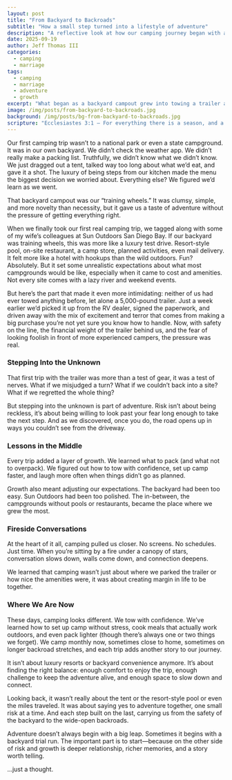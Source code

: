 ```yaml
---
layout: post
title: "From Backyard to Backroads"
subtitle: "How a small step turned into a lifestyle of adventure"
description: "A reflective look at how our camping journey began with a backyard experiment, grew into towing a trailer, and taught us about risk, growth, and relationship."
date: 2025-09-19
author: Jeff Thomas III
categories:
  - camping
  - marriage
tags:
  - camping
  - marriage
  - adventure
  - growth
excerpt: "What began as a backyard campout grew into towing a trailer and monthly adventures. Along the way, we discovered lessons in risk, growth, and relationship."
image: /img/posts/from-backyard-to-backroads.jpg
background: /img/posts/bg-from-backyard-to-backroads.jpg
scripture: "Ecclesiastes 3:1 – For everything there is a season, and a time for every matter under heaven."
---
```


Our first camping trip wasn’t to a national park or even a state campground. It was in our own backyard. We didn’t check the weather app. We didn’t really make a packing list. Truthfully, we didn’t know what we didn’t know. We just dragged out a tent, talked way too long about what we’d eat, and gave it a shot. The luxury of being steps from our kitchen made the menu the biggest decision we worried about. Everything else? We figured we’d learn as we went.  

That backyard campout was our “training wheels.” It was clumsy, simple, and more novelty than necessity, but it gave us a taste of adventure without the pressure of getting everything right.  

When we finally took our first real camping trip, we tagged along with some of my wife’s colleagues at Sun Outdoors San Diego Bay. If our backyard was training wheels, this was more like a luxury test drive. Resort-style pool, on-site restaurant, a camp store, planned activities, even mail delivery. It felt more like a hotel with hookups than the wild outdoors. Fun? Absolutely. But it set some unrealistic expectations about what most campgrounds would be like, especially when it came to cost and amenities. Not every site comes with a lazy river and weekend events.  

But here’s the part that made it even more intimidating: neither of us had ever towed anything before, let alone a 5,000-pound trailer. Just a week earlier we’d picked it up from the RV dealer, signed the paperwork, and driven away with the mix of excitement and terror that comes from making a big purchase you’re not yet sure you know how to handle. Now, with safety on the line, the financial weight of the trailer behind us, and the fear of looking foolish in front of more experienced campers, the pressure was real.  


### Stepping Into the Unknown  

That first trip with the trailer was more than a test of gear, it was a test of nerves. What if we misjudged a turn? What if we couldn’t back into a site? What if we regretted the whole thing?  

But stepping into the unknown is part of adventure. Risk isn’t about being reckless, it’s about being willing to look past your fear long enough to take the next step. And as we discovered, once you do, the road opens up in ways you couldn’t see from the driveway.  


### Lessons in the Middle  

Every trip added a layer of growth. We learned what to pack (and what not to overpack). We figured out how to tow with confidence, set up camp faster, and laugh more often when things didn’t go as planned.  

Growth also meant adjusting our expectations. The backyard had been too easy. Sun Outdoors had been too polished. The in-between, the campgrounds without pools or restaurants, became the place where we grew the most.  


### Fireside Conversations  

At the heart of it all, camping pulled us closer. No screens. No schedules. Just time. When you’re sitting by a fire under a canopy of stars, conversation slows down, walls come down, and connection deepens.  

We learned that camping wasn’t just about where we parked the trailer or how nice the amenities were, it was about creating margin in life to be together.  


### Where We Are Now  

These days, camping looks different. We tow with confidence. We’ve learned how to set up camp without stress, cook meals that actually work outdoors, and even pack lighter (though there’s always one or two things we forget). We camp monthly now, sometimes close to home, sometimes on longer backroad stretches, and each trip adds another story to our journey.  

It isn’t about luxury resorts or backyard convenience anymore. It’s about finding the right balance: enough comfort to enjoy the trip, enough challenge to keep the adventure alive, and enough space to slow down and connect.  

Looking back, it wasn’t really about the tent or the resort-style pool or even the miles traveled. It was about saying yes to adventure together, one small risk at a time. And each step built on the last, carrying us from the safety of the backyard to the wide-open backroads.  

Adventure doesn’t always begin with a big leap. Sometimes it begins with a backyard trial run. The important part is to start—because on the other side of risk and growth is deeper relationship, richer memories, and a story worth telling.  

…just a thought.  

<!--stackedit_data:
eyJoaXN0b3J5IjpbLTE1MjcwNTY4NjBdfQ==
-->